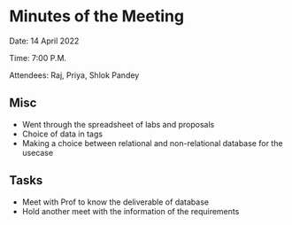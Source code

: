 # Minutes of the Meeting
Date: 14 April 2022

Time: 7:00 P.M.

Attendees: Raj, Priya, Shlok Pandey

## Misc
- Went through the spreadsheet of labs and proposals
- Choice of data in tags
- Making a choice between relational and non-relational database for the usecase

## Tasks
- Meet with Prof to know the deliverable of database
- Hold another meet with the information of the requirements
